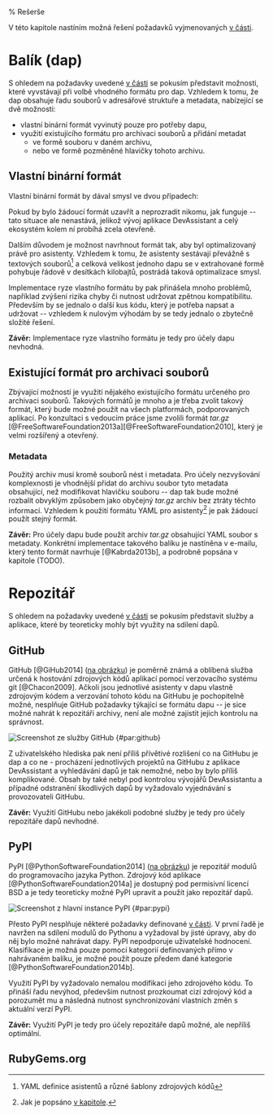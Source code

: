 % Rešerše

V této kapitole nastíním možná řešení požadavků vyjmenovaných [v části](#par:pozadavky).

Balík (dap)
===========

S ohledem na požadavky uvedené [v části](#par:pozadavky-balik) se pokusím představit možnosti, které vyvstávají při volbě vhodného formátu pro dap.
Vzhledem k tomu, že dap obsahuje řadu souborů v adresářové struktuře a metadata, nabízející se dvě možnosti:

 * vlastní binární formát vyvinutý pouze pro potřeby dapu,
 * využití existujícího formátu pro archivaci souborů a přidání metadat
     * ve formě souboru v daném archivu,
     * nebo ve formě pozměněné hlavičky tohoto archivu.

Vlastní binární formát
----------------------

Vlastní binární formát by dával smysl ve dvou případech:

Pokud by bylo žádoucí formát uzavřít a neprozradit nikomu, jak funguje -- tato situace ale nenastává, jelikož vývoj aplikace DevAssistant a celý ekosystém kolem ní probíhá zcela otevřeně.

Dalším důvodem je možnost navrhnout formát tak, aby byl optimalizovaný právě pro asistenty. Vzhledem k tomu, že asistenty sestávají převážně s textových souborů[^textove] a celková velikost jednoho dapu se v extrahované formě pohybuje řádově v desítkách kilobajtů, postrádá taková optimalizace smysl.

Implementace ryze vlastního formátu by pak přinášela mnoho problémů, například zvýšení rizika chyby či nutnost udržovat zpětnou kompatibilitu. Především by se jednalo o další kus kódu, který je potřeba napsat a udržovat -- vzhledem k nulovým výhodám by se tedy jednalo o zbytečně složité řešení.

**Závěr:** Implementace ryze vlastního formátu je tedy pro účely dapu nevhodná.

[^textove]: YAML definice asistentů a různé šablony zdrojových kódů

Existující formát pro archivaci souborů
---------------------------------------

Zbývající možností je využití nějakého existujícího formátu určeného pro archivaci souborů. Takových formátů je mnoho a je třeba zvolit takový formát, který bude možné použít na všech platformách, podporovaných aplikací. Po konzultaci s vedoucím práce jsme zvolili formát *tar.gz* [@FreeSoftwareFoundation2013a][@FreeSoftwareFoundation2010], který je velmi rozšířený a otevřený.

### Metadata

Použitý archiv musí kromě souborů nést i metadata. Pro účely nezvyšování komplexnosti je vhodnější přidat do archivu soubor tyto metadata obsahující, než modifikovat hlavičku souboru -- dap tak bude možné rozbalit obvyklým způsobem jako obyčejný *tar.gz* archiv bez ztráty těchto informací. Vzhledem k použití formátu YAML pro asistenty[^format-asistentu] je pak žádoucí použít stejný formát.

**Závěr:** Pro účely dapu bude použit archiv *tar.gz* obsahující YAML soubor s metadaty. Konkrétní implementace takového balíku je nastíněna v e-mailu, který tento formát navrhuje [@Kabrda2013b], a podrobně popsána v kapitole (TODO).

[^format-asistentu]: Jak je popsáno [v kapitole](#par:asistenty).

Repozitář
=========

S ohledem na požadavky uvedené [v části](#par:pozadavky-repozitar) se pokusím představit služby a aplikace, které by teoreticky mohly být využity na sdílení dapů.


GitHub
------

GitHub [@GiHub2014] ([na obrázku](#par:github)) je poměrně známá a oblíbená služba určená k hostování zdrojových kódů aplikací pomocí verzovacího systému git [@Chacon2009]. Ačkoli jsou jednotlivé asistenty v dapu vlastně zdrojovým kódem a verzování tohoto kódu na GitHubu je pochopitelně možné, nesplňuje GitHub požadavky týkající se formátu dapu -- je sice možné nahrát k repozitáři archivy, není ale možné zajistit jejich kontrolu na správnost.

![Screenshot ze služby GitHub {#par:github}](images/github)

Z uživatelského hlediska pak není příliš přívětivé rozlišení co na GitHubu je dap a co ne - procházení jednotlivých projektů na GitHubu z aplikace DevAssistant a vyhledávání dapů je tak nemožné, nebo by bylo příliš komplikované. Obsah by také nebyl pod kontrolou vývojářů DevAssistantu a případné odstranění škodlivých dapů by vyžadovalo vyjednávání s provozovateli GitHubu.

**Závěr:** Využití GitHubu nebo jakékoli podobné služby je tedy pro účely repozitáře dapů nevhodné.

PyPI
----

PyPI [@PythonSoftwareFoundation2014] ([na obrázku](#par:pypi)) je repozitář modulů do programovacího jazyka Python. Zdrojový kód aplikace [@PythonSoftwareFoundation2014a] je dostupný pod permisivní licencí BSD a je tedy teoreticky možné PyPI upravit a použít jako repozitář dapů.

![Screenshot z hlavní instance PyPI {#par:pypi}](images/pypi)

Přesto PyPI nesplňuje některé požadavky definované [v části](#par:pozadavky-repozitar). V první řadě je navržen na sdílení modulů do Pythonu a vyžadoval by jisté úpravy, aby do něj bylo možné nahrávat dapy. PyPI nepodporuje uživatelské hodnocení. Klasifikace je možná pouze pomocí kategorií definovaných přímo v nahrávaném balíku, je možné použít pouze předem dané kategorie [@PythonSoftwareFoundation2014b].

Využití PyPI by vyžadovalo nemalou modifikaci jeho zdrojového kódu. To přináší řadu nevýhod, především nutnost prozkoumat cizí zdrojový kód a porozumět mu a následná nutnost synchronizování vlastních změn s aktuální verzí PyPI.

**Závěr:** Využití PyPI je tedy pro účely repozitáře dapů možné, ale nepříliš optimální.

RubyGems.org
------------

